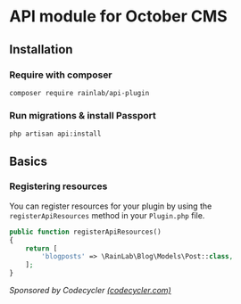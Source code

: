 # API module for October CMS

## Installation

### Require with composer
`composer require rainlab/api-plugin`

### Run migrations & install Passport
`php artisan api:install`

## Basics

### Registering resources

You can register resources for your plugin by using the `registerApiResources` method in your `Plugin.php` file.
```php
public function registerApiResources()
{
    return [
        'blogposts' => \RainLab\Blog\Models\Post::class,
    ];
}
```

<i>Sponsored by Codecycler [(codecycler.com)](https://codecycler.com)</i>